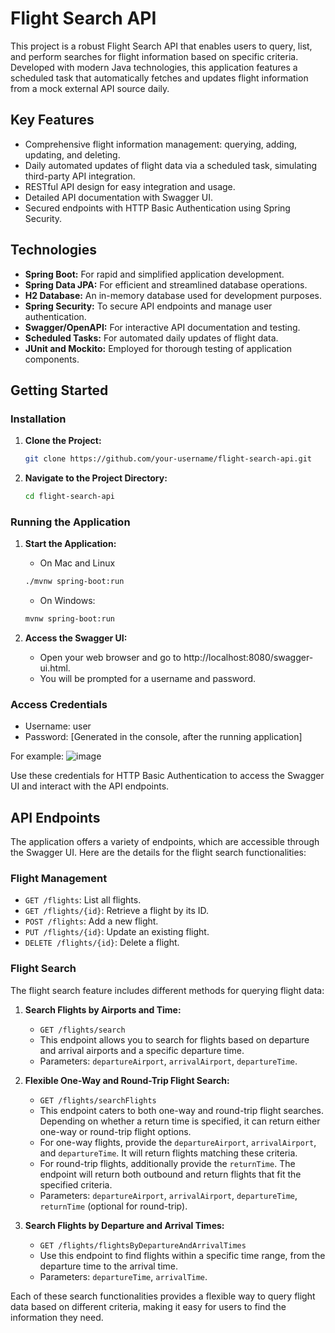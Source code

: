 # Flight Search API

This project is a robust Flight Search API that enables users to query, list, and perform searches for flight information based on specific criteria. Developed with modern Java technologies, this application features a scheduled task that automatically fetches and updates flight information from a mock external API source daily.

## Key Features

- Comprehensive flight information management: querying, adding, updating, and deleting.
- Daily automated updates of flight data via a scheduled task, simulating third-party API integration.
- RESTful API design for easy integration and usage.
- Detailed API documentation with Swagger UI.
- Secured endpoints with HTTP Basic Authentication using Spring Security.

## Technologies

- **Spring Boot:** For rapid and simplified application development.
- **Spring Data JPA:** For efficient and streamlined database operations.
- **H2 Database:** An in-memory database used for development purposes.
- **Spring Security:** To secure API endpoints and manage user authentication.
- **Swagger/OpenAPI:** For interactive API documentation and testing.
- **Scheduled Tasks:** For automated daily updates of flight data.
- **JUnit and Mockito:** Employed for thorough testing of application components.

## Getting Started

### Installation

1. **Clone the Project:**
   ```bash
   git clone https://github.com/your-username/flight-search-api.git

2. **Navigate to the Project Directory:**
   ```bash
   cd flight-search-api
   
### Running the Application

1. **Start the Application:**
   - On Mac and Linux
   ```bash
   ./mvnw spring-boot:run
   ```
   - On Windows:
   ```bash
   mvnw spring-boot:run
   ```
   
3. **Access the Swagger UI:**
   - Open your web browser and go to http://localhost:8080/swagger-ui.html.
   - You will be prompted for a username and password.

### Access Credentials
   - Username: user
   - Password: [Generated in the console, after the running application]

For example:
![image](https://github.com/furkankeremselimoglu/flight-search-api/assets/83104753/4fa27547-e27d-4ae8-a492-55a8055c4a21)

Use these credentials for HTTP Basic Authentication to access the Swagger UI and interact with the API endpoints.

## API Endpoints

The application offers a variety of endpoints, which are accessible through the Swagger UI. Here are the details for the flight search functionalities:

### Flight Management
- `GET /flights`: List all flights.
- `GET /flights/{id}`: Retrieve a flight by its ID.
- `POST /flights`: Add a new flight.
- `PUT /flights/{id}`: Update an existing flight.
- `DELETE /flights/{id}`: Delete a flight.

### Flight Search
The flight search feature includes different methods for querying flight data:

1. **Search Flights by Airports and Time:**
   - `GET /flights/search`
   - This endpoint allows you to search for flights based on departure and arrival airports and a specific departure time.
   - Parameters: `departureAirport`, `arrivalAirport`, `departureTime`.

2. **Flexible One-Way and Round-Trip Flight Search:**
   - `GET /flights/searchFlights`
   - This endpoint caters to both one-way and round-trip flight searches. Depending on whether a return time is specified, it can return either one-way or round-trip flight options.
   - For one-way flights, provide the `departureAirport`, `arrivalAirport`, and `departureTime`. It will return flights matching these criteria.
   - For round-trip flights, additionally provide the `returnTime`. The endpoint will return both outbound and return flights that fit the specified criteria.
   - Parameters: `departureAirport`, `arrivalAirport`, `departureTime`, `returnTime` (optional for round-trip).

3. **Search Flights by Departure and Arrival Times:**
   - `GET /flights/flightsByDepartureAndArrivalTimes`
   - Use this endpoint to find flights within a specific time range, from the departure time to the arrival time.
   - Parameters: `departureTime`, `arrivalTime`.

Each of these search functionalities provides a flexible way to query flight data based on different criteria, making it easy for users to find the information they need.
